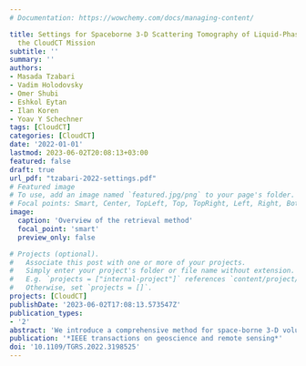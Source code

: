 ```yaml
---
# Documentation: https://wowchemy.com/docs/managing-content/

title: Settings for Spaceborne 3-D Scattering Tomography of Liquid-Phase Clouds by
  the CloudCT Mission
subtitle: ''
summary: ''
authors:
- Masada Tzabari
- Vadim Holodovsky
- Omer Shubi
- Eshkol Eytan
- Ilan Koren
- Yoav Y Schechner
tags: [CloudCT]
categories: [CloudCT]
date: '2022-01-01'
lastmod: 2023-06-02T20:08:13+03:00
featured: false
draft: true
url_pdf: "tzabari-2022-settings.pdf"
# Featured image
# To use, add an image named `featured.jpg/png` to your page's folder.
# Focal points: Smart, Center, TopLeft, Top, TopRight, Left, Right, BottomLeft, Bottom, BottomRight.
image:
  caption: 'Overview of the retrieval method'
  focal_point: 'smart'
  preview_only: false

# Projects (optional).
#   Associate this post with one or more of your projects.
#   Simply enter your project's folder or file name without extension.
#   E.g. `projects = ["internal-project"]` references `content/project/deep-learning/index.md`.
#   Otherwise, set `projects = []`.
projects: [CloudCT]
publishDate: '2023-06-02T17:08:13.573547Z'
publication_types:
- '2'
abstract: 'We introduce a comprehensive method for space-borne 3-D volumetric scattering-tomography of cloud microphysics, developed for the CloudCT mission. The retrieved microphysical properties are the liquid-water-content (LWC) and effective droplet radius within a cloud. We include a model for a perspective polarization imager and an assumption of 3-D variation of the effective radius. Elements of our work include computed tomography initialization by a parametric horizontally uniform microphysical model. This results in smaller errors than the prior art. The mean absolute errors of the retrieved LWC and effective radius are reduced from 62% and 28% to 40% and 9%, respectively. The parameters of this initialization are determined by a grid search of a cost function. Furthermore, we add viewpoints in the cloudbow region, to better sample the polarized scattering phase function. The suggested advances are evaluated by retrieval of a set of clouds generated by large-eddy simulations.'
publication: '*IEEE transactions on geoscience and remote sensing*'
doi: '10.1109/TGRS.2022.3198525'
---
```

